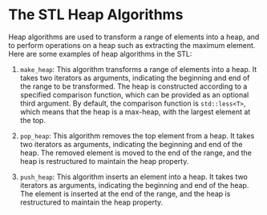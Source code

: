 # The STL Heap Algorithms

Heap algorithms are used to transform a range of elements into a heap, and to perform operations on a heap such as extracting the maximum element. Here are some examples of heap algorithms in the STL:

1. `make_heap`: This algorithm transforms a range of elements into a heap. It takes two iterators as arguments, indicating the beginning and end of the range to be transformed. The heap is constructed according to a specified comparison function, which can be provided as an optional third argument. By default, the comparison function is `std::less<T>`, which means that the heap is a max-heap, with the largest element at the top.

2. `pop_heap`: This algorithm removes the top element from a heap. It takes two iterators as arguments, indicating the beginning and end of the heap. The removed element is moved to the end of the range, and the heap is restructured to maintain the heap property.

3. `push_heap`: This algorithm inserts an element into a heap. It takes two iterators as arguments, indicating the beginning and end of the heap. The element is inserted at the end of the range, and the heap is restructured to maintain the heap property.